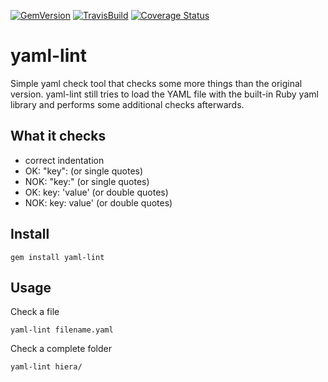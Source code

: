 [![GemVersion](https://badge.fury.io/rb/yaml-lint.svg)](http://badge.fury.io/rb/yaml-lint)
[![TravisBuild](https://travis-ci.org/Pryz/yaml-lint.svg?branch=master)](https://travis-ci.org/Pryz/yaml-lint.svg?branch=master)
[![Coverage Status](https://coveralls.io/repos/Pryz/yaml-lint/badge.svg?branch=master)](https://coveralls.io/r/Pryz/yaml-lint?branch=master)

yaml-lint
=========

Simple yaml check tool that checks some more things than the original version. yaml-lint still tries to load the YAML file with the
built-in Ruby yaml library and performs some additional checks afterwards.

What it checks
--------------

* correct indentation
* OK: "key": (or single quotes)
* NOK: "key:" (or single quotes)
* OK: key: 'value' (or double quotes)
* NOK: key: value' (or double quotes)

Install
-------

```shell
gem install yaml-lint
```

Usage
-----

Check a file

```shell
yaml-lint filename.yaml
```

Check a complete folder

```shell
yaml-lint hiera/
```
